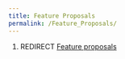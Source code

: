 ```yaml
---
title: Feature Proposals
permalink: /Feature_Proposals/
---
```


1.  REDIRECT [Feature proposals](Feature_proposals "wikilink")